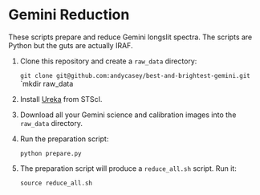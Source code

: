 Gemini Reduction
================

These scripts prepare and reduce Gemini longslit spectra. The scripts are Python
but the guts are actually IRAF.

1) Clone this repository and create a `raw_data` directory:

    `git clone git@github.com:andycasey/best-and-brightest-gemini.git`
    `mkdir raw_data

2) Install [Ureka](http://ssb.stsci.edu/ureka/1.5.1/) from STScI.

3) Download all your Gemini science and calibration images into the `raw_data`
   directory.

4) Run the preparation script:

   `python prepare.py`
   
5) The preparation script will produce a `reduce_all.sh` script. Run it:

   `source reduce_all.sh`

